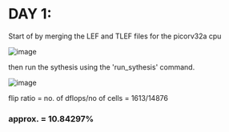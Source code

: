 <h1>DAY 1:</h1>

Start of by merging the LEF and TLEF files for the picorv32a cpu

![image](https://github.com/user-attachments/assets/7b75380f-12ff-46ad-9e9c-784c96725919)

then run the sythesis using the 'run_sythesis' command.

![image](https://github.com/user-attachments/assets/816bf3b0-0112-412a-93ce-46f784149c2a)

flip ratio = no. of dflops/no of cells = 1613/14876 
<h3>approx. = 10.84297%</h3>
